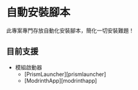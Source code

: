 # 自動安裝腳本

此專案專門存放自動化安裝腳本，簡化一切安裝難題！

## 目前支援

- 模組啟動器
  - [PrismLauncher][prismlauncher]
  - [ModrinthApp][modrinthapp]

